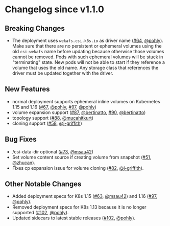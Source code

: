 # Changelog since v1.1.0

## Breaking Changes

- The deployment uses `wekafs.csi.k8s.io` as driver name ([#64](https://github.com/kubernetes-csi/csi-driver-host-path/pull/64), [@pohly](https://github.com/pohly)).
  Make sure that there are no persistent or ephemeral volumes using the old `csi-wekafs` name before updating because otherwise
  those volumes cannot be removed. Pods with such ephemeral volumes will be stuck in "terminating" state. New pods
  will not be able to start if they reference a volume that uses the old name.
  Any storage class that references the driver must be updated together with the driver.

## New Features

- normal deployment supports ephemeral inline volumes on Kubernetes 1.15 and 1.16 ([#67](https://github.com/kubernetes-csi/csi-driver-host-path/pull/67), [@pohly](https://github.com/pohly), [#97](https://github.com/kubernetes-csi/csi-driver-host-path/pull/97), [@pohly](https://github.com/pohly))
- volume expansion support ([#87](https://github.com/kubernetes-csi/csi-driver-host-path/pull/87), [@bertinatto](https://github.com/bertinatto), [#90](https://github.com/kubernetes-csi/csi-driver-host-path/pull/90), [@bertinatto](https://github.com/bertinatto))
- topology support ([#88](https://github.com/kubernetes-csi/csi-driver-host-path/pull/88), [@mucahitkurt](https://github.com/mucahitkurt))
- cloning support ([#58](https://github.com/kubernetes-csi/csi-driver-host-path/pull/58), [@j-griffith](https://github.com/j-griffith))

## Bug Fixes

- /csi-data-dir optional ([#73](https://github.com/kubernetes-csi/csi-driver-host-path/pull/73), [@msau42](https://github.com/msau42))
- Set volume content source if creating volume from snapshot ([#51](https://github.com/kubernetes-csi/csi-driver-host-path/pull/51), [@zhucan](https://github.com/zhucan)).
- Fixes cp expansion issue for volume cloning ([#82](https://github.com/kubernetes-csi/csi-driver-host-path/pull/82), [@j-griffith](https://github.com/j-griffith)).

## Other Notable Changes

- Added deployment specs for K8s 1.15 ([#63](https://github.com/kubernetes-csi/csi-driver-host-path/pull/63), [@msau42](https://github.com/msau42)) and 1.16 ([#97](https://github.com/kubernetes-csi/csi-driver-host-path/pull/97), [@pohly](https://github.com/pohly)).
- Removed deployment specs for K8s 1.13 because it is no longer supported ([#102](https://github.com/kubernetes-csi/csi-driver-host-path/pull/102), [@pohly](https://github.com/pohly)).
- Updated sidecars to latest stable releases ([#102](https://github.com/kubernetes-csi/csi-driver-host-path/pull/102), [@pohly](https://github.com/pohly)).
